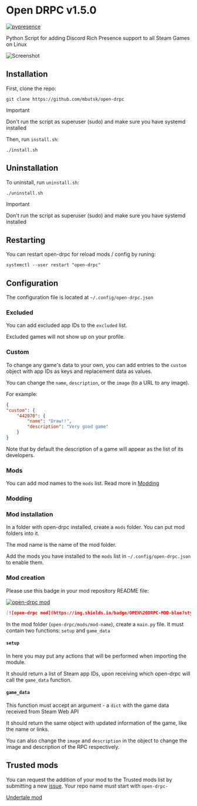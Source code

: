 # Open DRPC v1.5.0

[![pypresence](https://img.shields.io/badge/using-pypresence-00bb88.svg?style=for-the-badge&logo=discord&logoWidth=20)](https://github.com/qwertyquerty/pypresence)

Python Script for adding Discord Rich Presence support to all Steam Games on Linux

![Screenshot](https://github.com/user-attachments/assets/2caece22-8669-40e6-a92f-6a53a2b6f63f)

## Installation

First, clone the repo:

```shell
git clone https://github.com/mbutsk/open-drpc
```

> [!IMPORTANT]
> Don't run the script as superuser (sudo) and make sure you have systemd installed

Then, run `install.sh`:

```shell
./install.sh
```

## Uninstallation

To uninstall, run `uninstall.sh`:

```shell
./uninstall.sh
```

> [!IMPORTANT]
> Don't run the script as superuser (sudo) and make sure you have systemd installed

## Restarting

You can restart open-drpc for reload mods / config by runing:

```shell
systemctl --user restart "open-drpc"
```

## Configuration

The configuration file is located at `~/.config/open-drpc.json`

### Excluded

You can add excluded app IDs to the `excluded` list.

Excluded games will not show up on your profile.

### Custom

To change any game's data to your own, you can add entries to the `custom` object with app IDs as keys and replacement data as values.

You can change the `name`, `description`, or the `image` (to a URL to any image).

For example:

```json
{
"custom": {
    "442070": {
        "name": "Draw!!",
        "description": "Very good game"
    }
}
```

Note that by default the description of a game will appear as the list of its developers.

### Mods

You can add mod names to the `mods` list. Read more in [Modding](https://github.com/mbutsk/open-drpc/blob/main/README.md#modding)

### Modding

### Mod installation

In a folder with open-drpc installed, create a `mods` folder. You can put mod folders into it.

The mod name is the name of the mod folder.

Add the mods you have installed to the `mods` list in `~/.config/open-drpc.json` to enable them.

### Mod creation

Please use this badge in your mod repository README file:

[![open-drpc mod](https://img.shields.io/badge/OPEN%20DRPC-MOD-blue?style=for-the-badge&logo=discord&logoColor=white)](https://github.com/mbutsk/open-drpc)

```markdown
[![open-drpc mod](https://img.shields.io/badge/OPEN%20DRPC-MOD-blue?style=for-the-badge&logo=discord&logoColor=white)](https://github.com/mbutsk/open-drpc)
```

In the mod folder (`open-drpc/mods/mod-name`), create a `main.py` file. It must contain two functions: `setup` and `game_data`

#### `setup`

In here you may put any actions that will be performed when importing the module.

It should return a list of Steam app IDs, upon receiving which open-drpc will call the `game_data` function.

#### `game_data`

This function must accept an argument - a `dict` with the game data received from Steam Web API

It should return the same object with updated information of the game, like the name or links.

You can also change the `image` and `description` in the object to change the image and description of the RPC respectively.

## Trusted mods

You can request the addition of your mod to the Trusted mods list by submitting a new [issue](https://github.com/mbutsk/open-drpc/issues/new?labels=Mod). Your repo name must start with `open-drpc-`

[Undertale mod](https://github.com/mbutsk/open-drpc-undertale)
